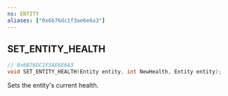 ```yaml
---
ns: ENTITY
aliases: ["0x6b76dc1f3ae6e6a3"]
---
```

## SET_ENTITY_HEALTH

```c
// 0x6B76DC1F3AE6E6A3
void SET_ENTITY_HEALTH(Entity entity, int NewHealth, Entity entity);
```

Sets the entity's current health.

